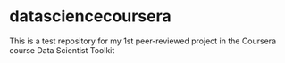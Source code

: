 # datasciencecoursera
This is a test repository for my 1st peer-reviewed project in the Coursera course Data Scientist Toolkit
